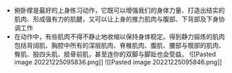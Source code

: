 - 俯卧撑是最好的上身练习动作，它既可以增强我们的身体力量、打造出结实的肌肉、形成强有力的肌腱，又可以让上身的推力肌肉与腹部、下背部及下身协调工作
- 在动作中，有些肌肉不得不静止地收缩以保持身体稳定。得到静力锻炼的肌肉包括背阔肌、胸腔中所有的深层肌肉、脊椎肌肉、腹肌、腰部与髋部的肌肉、臀肌、股四头肌、胫骨前肌，甚至连你的双脚与脚趾也会受益。
![[Pasted image 20221225095836.png]]
![[Pasted image 20221225095846.png]]